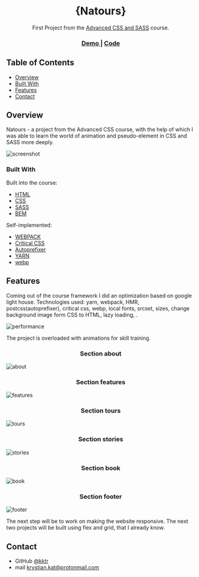 <!-- Please update value in the {}  -->

<h1 align="center">{Natours}</h1>

<div align="center">
   First Project from the <a href="https://www.udemy.com/course/advanced-css-and-sass/" target="_blank">Advanced CSS and SASS</a> course.
</div>

<div align="center">
  <h3>
    <a href="https://620a2664db825013a44824ac--kktr-natours.netlify.app/">
      Demo
    </a>
    <span> | </span>
    <a href="https://github.com/kktr/learn/tree/main/3.%20HTML%20and%20CSS/1.%20Advanced%20CSS%20and%20Sass%20-%20JONAS%20IO.IO/2.%20Natours%20Project">
      Code
    </a>
  </h3>
</div>

<!-- TABLE OF CONTENTS -->

## Table of Contents

- [Overview](#overview)
- [Built With](#built-with)
- [Features](#features)
- [Contact](#contact)

<!-- OVERVIEW -->

## Overview

Natours - a project from the Advanced CSS course, with the help of which I was able to learn the world of animation and pseudo-element in CSS and SASS more deeply.

![screenshot](https://raw.githubusercontent.com/kktr/learn/main/3.%20HTML%20and%20CSS/1.%20Advanced%20CSS%20and%20Sass%20-%20JONAS%20IO.IO/2.%20Natours%20Project/src/assets/images/Screen%20shots/natours-1.webp)

### Built With

<!-- This section should list any major frameworks that you built your project using. Here are a few examples.-->

Built into the course:

- [HTML](https://developer.mozilla.org/en-US/docs/Web/HTML)
- [CSS](https://developer.mozilla.org/en-US/docs/Web/CSS)
- [SASS](https://sass-lang.com/)
- [BEM](http://getbem.com/)

Self-implemented:

- [WEBPACK](https://webpack.js.org/)
- [Critical CSS](https://www.npmjs.com/package/critical-css-webpack-plugin)
- [Autoprefixer](https://github.com/postcss/autoprefixer)
- [YARN](https://yarnpkg.com/)
- [webp](https://developers.google.com/speed/webp)

## Features

Coming out of the course framework I did an optimization based on google light house.
Technologies used: yarn, webpack, HMR, postcss(autoprefixer), critical css, webp, local fonts, srcset, sizes, change background image form CSS to HTML, lazy loading, .

![performance](https://raw.githubusercontent.com/kktr/learn/main/3.%20HTML%20and%20CSS/1.%20Advanced%20CSS%20and%20Sass%20-%20JONAS%20IO.IO/2.%20Natours%20Project/src/assets/images/Screen%20shots/natours-8.webp)

The project is overloaded with animations for skill training.


<h3 align="center">Section about</h3>

![about](https://raw.githubusercontent.com/kktr/learn/main/3.%20HTML%20and%20CSS/1.%20Advanced%20CSS%20and%20Sass%20-%20JONAS%20IO.IO/2.%20Natours%20Project/src/assets/images/Screen%20shots/natours-2.webp)

<h3 align="center">Section features</h3>

![features](https://raw.githubusercontent.com/kktr/learn/main/3.%20HTML%20and%20CSS/1.%20Advanced%20CSS%20and%20Sass%20-%20JONAS%20IO.IO/2.%20Natours%20Project/src/assets/images/Screen%20shots/natours-3.webp)

<h3 align="center">Section tours</h3>

![tours](https://raw.githubusercontent.com/kktr/learn/main/3.%20HTML%20and%20CSS/1.%20Advanced%20CSS%20and%20Sass%20-%20JONAS%20IO.IO/2.%20Natours%20Project/src/assets/images/Screen%20shots/natours-4.webp)

<h3 align="center">Section stories</h3>

![stories](https://raw.githubusercontent.com/kktr/learn/main/3.%20HTML%20and%20CSS/1.%20Advanced%20CSS%20and%20Sass%20-%20JONAS%20IO.IO/2.%20Natours%20Project/src/assets/images/Screen%20shots/natours-5.webp)

<h3 align="center">Section book</h3>

![book](https://raw.githubusercontent.com/kktr/learn/main/3.%20HTML%20and%20CSS/1.%20Advanced%20CSS%20and%20Sass%20-%20JONAS%20IO.IO/2.%20Natours%20Project/src/assets/images/Screen%20shots/natours-6.webp)

<h3 align="center">Section footer</h3>

![footer](https://raw.githubusercontent.com/kktr/learn/main/3.%20HTML%20and%20CSS/1.%20Advanced%20CSS%20and%20Sass%20-%20JONAS%20IO.IO/2.%20Natours%20Project/src/assets/images/Screen%20shots/natours-7.webp)

The next step will be to work on making the website responsive. The next two projects will be built using flex and grid, that I already know.

## Contact

- GitHub [@kktr](https://github.com/kktr)
- mail [krystian.kat@protonmail.com](mailto:krystian.kat@protonmail.com)
